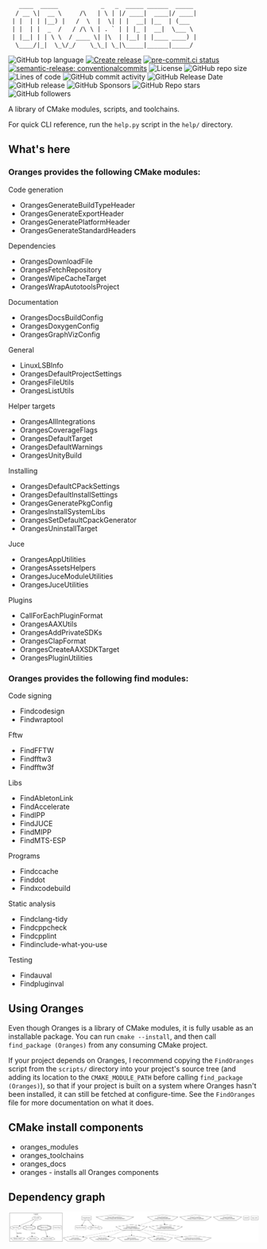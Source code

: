 <!-- markdownlint-disable -->
<!-- editorconfig-checker-disable -->
```
   ____  _____            _   _  _____ ______  _____
  / __ \|  __ \     /\   | \ | |/ ____|  ____|/ ____|
 | |  | | |__) |   /  \  |  \| | |  __| |__  | (___
 | |  | |  _  /   / /\ \ | . ` | | |_ |  __|  \___ \
 | |__| | | \ \  / ____ \| |\  | |__| | |____ ____) |
  \____/|_|  \_\/_/    \_\_| \_|\_____|______|_____/
```

![GitHub top language](https://img.shields.io/github/languages/top/benthevining/Oranges)
[![Create release](https://github.com/benthevining/Oranges/actions/workflows/release.yml/badge.svg)](https://github.com/benthevining/Oranges/actions/workflows/release.yml)
[![pre-commit.ci status](https://results.pre-commit.ci/badge/github/benthevining/Oranges/main.svg)](https://results.pre-commit.ci/latest/github/benthevining/Oranges/main)
[![semantic-release: conventionalcommits](https://img.shields.io/badge/semantic--release-conventionalcommits-e10079?logo=semantic-release)](https://github.com/semantic-release/semantic-release)
![License](https://img.shields.io/github/license/benthevining/Oranges)
![GitHub repo size](https://img.shields.io/github/repo-size/benthevining/Oranges)
![Lines of code](https://img.shields.io/tokei/lines/github/benthevining/Oranges)
![GitHub commit activity](https://img.shields.io/github/commit-activity/m/benthevining/Oranges)
![GitHub Release Date](https://img.shields.io/github/release-date/benthevining/Oranges)
![GitHub release](https://img.shields.io/github/v/release/benthevining/Oranges)
![GitHub Sponsors](https://img.shields.io/github/sponsors/benthevining?style=social)
![GitHub Repo stars](https://img.shields.io/github/stars/benthevining/Oranges?style=social)
![GitHub followers](https://img.shields.io/github/followers/benthevining?style=social)

A library of CMake modules, scripts, and toolchains.

For quick CLI reference, run the `help.py` script in the `help/` directory.

## What's here

### Oranges provides the following CMake modules:

Code generation
  * OrangesGenerateBuildTypeHeader
  * OrangesGenerateExportHeader
  * OrangesGeneratePlatformHeader
  * OrangesGenerateStandardHeaders

Dependencies
  * OrangesDownloadFile
  * OrangesFetchRepository
  * OrangesWipeCacheTarget
  * OrangesWrapAutotoolsProject

Documentation
  * OrangesDocsBuildConfig
  * OrangesDoxygenConfig
  * OrangesGraphVizConfig

General
  * LinuxLSBInfo
  * OrangesDefaultProjectSettings
  * OrangesFileUtils
  * OrangesListUtils

Helper targets
  * OrangesAllIntegrations
  * OrangesCoverageFlags
  * OrangesDefaultTarget
  * OrangesDefaultWarnings
  * OrangesUnityBuild

Installing
  * OrangesDefaultCPackSettings
  * OrangesDefaultInstallSettings
  * OrangesGeneratePkgConfig
  * OrangesInstallSystemLibs
  * OrangesSetDefaultCpackGenerator
  * OrangesUninstallTarget

Juce
  * OrangesAppUtilities
  * OrangesAssetsHelpers
  * OrangesJuceModuleUtilities
  * OrangesJuceUtilities

Plugins
  * CallForEachPluginFormat
  * OrangesAAXUtils
  * OrangesAddPrivateSDKs
  * OrangesClapFormat
  * OrangesCreateAAXSDKTarget
  * OrangesPluginUtilities

### Oranges provides the following find modules:

Code signing
  * Findcodesign
  * Findwraptool

Fftw
  * FindFFTW
  * Findfftw3
  * Findfftw3f

Libs
  * FindAbletonLink
  * FindAccelerate
  * FindIPP
  * FindJUCE
  * FindMIPP
  * FindMTS-ESP

Programs
  * Findccache
  * Finddot
  * Findxcodebuild

Static analysis
  * Findclang-tidy
  * Findcppcheck
  * Findcpplint
  * Findinclude-what-you-use

Testing
  * Findauval
  * Findpluginval

## Using Oranges

Even though Oranges is a library of CMake modules, it is fully usable as an installable package.
You can run `cmake --install`, and then call `find_package (Oranges)` from any consuming CMake project.

If your project depends on Oranges, I recommend copying the `FindOranges` script from the `scripts/` directory into your project's source tree (and adding its location to the `CMAKE_MODULE_PATH` before calling `find_package (Oranges)`), so that if your project is built on a system where Oranges hasn't been installed, it can still be fetched at configure-time.
See the `FindOranges` file for more documentation on what it does.

## CMake install components
  * oranges_modules
  * oranges_toolchains
  * oranges_docs
  * oranges - installs all Oranges components

## Dependency graph

<p align="center">
  <img src="https://github.com/benthevining/Oranges/blob/main/util/deps_graph.png" alt="Oranges dependency graph"/>
</p>
